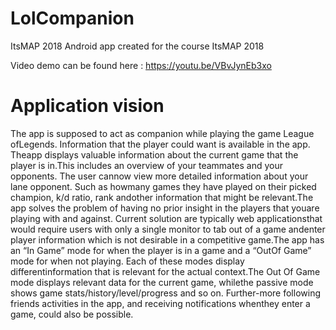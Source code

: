 # LolCompanion
ItsMAP 2018
Android app created for the course ItsMAP 2018

Video demo can be found here : https://youtu.be/VBvJynEb3xo

# Application vision 

The  app  is  supposed  to  act  as  companion  while  playing  the  game  League  ofLegends.  Information that the player could want is available in the app.  Theapp displays valuable information about the current game that the player is in.This includes an overview of your teammates and your opponents.  The user cannow view more detailed information about your lane opponent.  Such as howmany games they have played on their picked champion,  k/d ratio,  rank andother information that might be relevant.The app solves the problem of having no prior insight in the players that youare playing with and against.  Current solution are typically web applicationsthat would require users with only a single monitor to tab out of a game andenter player information which is not desirable in a competitive game.The app has an “In Game” mode for when the player is in a game and a “OutOf Game” mode for when not playing.  Each of these modes display differentinformation that is relevant for the actual context.The Out Of Game mode displays relevant data for the current game, whilethe passive mode shows game stats/history/level/progress and so on.  Further-more  following  friends  activities  in  the  app,  and  receiving  notifications  whenthey enter a game, could also be possible.
